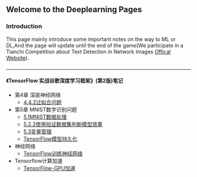 ## Welcome to the Deeplearning Pages

### Introduction 
This page mainly introduce some important notes on the way to ML or DL,And the page will update until the end of the game(We participate in a Tianchi Competition about Text Detection in Network Images [Offical Website](https://tianchi.aliyun.com/competition/introduction.htm?spm=5176.100066.0.0.6acd33afHI9Z62&raceId=231651)).

### 
--------------------------
#### 《TensorFlow 实战谷歌深度学习框架》(第2版)笔记
+ 第4章 深层神经网络
    + [4.4.2过拟合问题](https://github.com/loulan-D/Deeplearning/blob/master/TensorFlow%E5%AE%9E%E6%88%98/4.4.2%E8%BF%87%E6%8B%9F%E5%90%88%E9%97%AE%E9%A2%98.py)
+ 第5章 MNIST数字识别问题
    + [5.1MNIST数据处理](https://github.com/loulan-D/Deeplearning/blob/master/TensorFlow%E5%AE%9E%E6%88%98/5.1MNIST%E6%95%B0%E6%8D%AE%E5%A4%84%E7%90%86.py)
    + [5.2.2使用验证数据集判断模型效果](https://github.com/loulan-D/Deeplearning/blob/master/TensorFlow%E5%AE%9E%E6%88%98/5.2.2%E4%BD%BF%E7%94%A8%E9%AA%8C%E8%AF%81%E6%95%B0%E6%8D%AE%E9%9B%86%E5%88%A4%E6%96%AD%E6%A8%A1%E5%9E%8B%E6%95%88%E6%9E%9C.py)
    + [5.3变量管理](https://github.com/loulan-D/Deeplearning/blob/master/TensorFlow%E5%AE%9E%E6%88%98/5.3%E5%8F%98%E9%87%8F%E7%AE%A1%E7%90%86.py)
    + [TensorFlow模型持久化](https://github.com/loulan-D/Deeplearning/blob/master/TensorFlow%E5%AE%9E%E6%88%98/Tensorflow%E6%A8%A1%E5%9E%8B%E6%8C%81%E4%B9%85%E5%8C%96.py)
+ 神经网络
    + [TensorFlow训练神经网络](https://github.com/loulan-D/Deeplearning/blob/master/TensorFlow%E5%AE%9E%E6%88%98/5.2.1Tensorflow%E8%AE%AD%E7%BB%83%E7%A5%9E%E7%BB%8F%E7%BD%91%E7%BB%9C.py)
+ Tensorflow计算加速
    + [TensorFlow-GPU加速](https://github.com/loulan-D/Deeplearning/blob/master/TensorFlow%E5%AE%9E%E6%88%98/12.1Tensorflow-GPU%E5%8A%A0%E9%80%9F.py)
